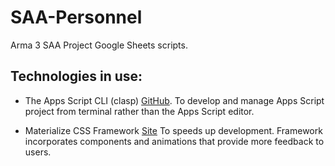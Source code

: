 # SAA-Personnel
Arma 3 SAA Project Google Sheets scripts.

## Technologies in use:
- The Apps Script CLI (clasp) [GitHub](https://github.com/google/clasp).
To develop and manage Apps Script project from terminal rather than the Apps Script editor.

- Materialize CSS Framework [Site](https://materializecss.com/)
To speeds up development. Framework incorporates components and animations that provide more feedback to users.

